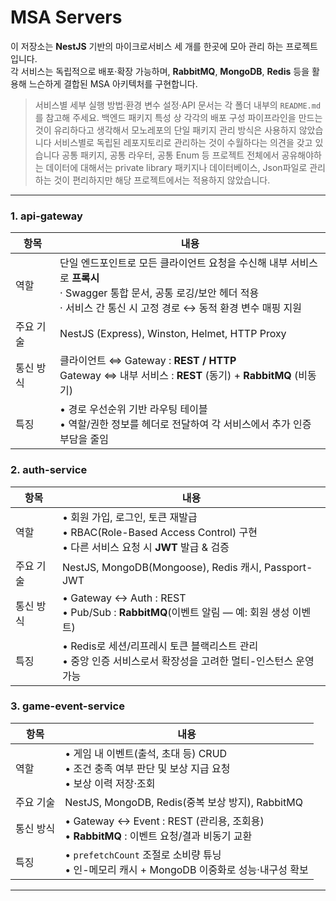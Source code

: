 # MSA Servers

이 저장소는 **NestJS** 기반의 마이크로서비스 세 개를 한곳에 모아 관리 하는 프로젝트입니다.  
각 서비스는 독립적으로 배포·확장 가능하며, **RabbitMQ**, **MongoDB**, **Redis** 등을 활용해 느슨하게 결합된 MSA 아키텍처를 구현합니다.

> 서비스별 세부 실행 방법·환경 변수 설정·API 문서는 각 폴더 내부의 `README.md`를 참고해 주세요.
> 백엔드 패키지 특성 상 각각의 배포 구성 파이프라인을 만드는 것이 유리하다고 생각해서 모노레포의 단일 패키지 관리 방식은 사용하지 않았습니다
> 서비스별로 독립된 레포지토리로 관리하는 것이 수월하다는 의견을 갖고 있습니다
> 공통 패키지, 공통 라우터, 공통 Enum 등 프로젝트 전체에서 공유해야하는 데이터에 대해서는 private library 패키지나 데이터베이스, Json파일로 관리하는 것이 편리하지만 해당 프로젝트에서는 적용하지 않았습니다.

---

### 1. api-gateway

| 항목            | 내용 |
|-----------------|------|
| 역할            | 단일 엔드포인트로 모든 클라이언트 요청을 수신해 내부 서비스로 **프록시**<br>· Swagger 통합 문서, 공통 로깅/보안 헤더 적용<br>· 서비스 간 통신 시 고정 경로 ↔ 동적 환경 변수 매핑 지원 |
| 주요 기술        | NestJS (Express), Winston, Helmet, HTTP Proxy |
| 통신 방식        | 클라이언트 ⇔ Gateway : **REST / HTTP**<br>Gateway ⇔ 내부 서비스 : **REST** (동기) + **RabbitMQ** (비동기) |
| 특징            | • 경로 우선순위 기반 라우팅 테이블<br>• 역할/권한 정보를 헤더로 전달하여 각 서비스에서 추가 인증 부담을 줄임 |

### 2. auth-service

| 항목            | 내용 |
|-----------------|------|
| 역할            | • 회원 가입, 로그인, 토큰 재발급<br>• RBAC(Role-Based Access Control) 구현<br>• 다른 서비스 요청 시 **JWT** 발급 & 검증 |
| 주요 기술        | NestJS, MongoDB(Mongoose), Redis 캐시, Passport-JWT |
| 통신 방식        | • Gateway ↔ Auth : REST<br>• Pub/Sub : **RabbitMQ**(이벤트 알림 — 예: 회원 생성 이벤트) |
| 특징            | • Redis로 세션/리프레시 토큰 블랙리스트 관리<br>• 중앙 인증 서비스로서 확장성을 고려한 멀티-인스턴스 운영 가능 |

### 3. game-event-service

| 항목            | 내용 |
|-----------------|------|
| 역할            | • 게임 내 이벤트(출석, 초대 등) CRUD<br>• 조건 충족 여부 판단 및 보상 지급 요청<br>• 보상 이력 저장·조회 |
| 주요 기술        | NestJS, MongoDB, Redis(중복 보상 방지), RabbitMQ |
| 통신 방식        | • Gateway ↔ Event : REST (관리용, 조회용)<br>• **RabbitMQ** : 이벤트 요청/결과 비동기 교환 |
| 특징            | • `prefetchCount` 조절로 소비량 튜닝<br>• 인-메모리 캐시 + MongoDB 이중화로 성능·내구성 확보 |

---

